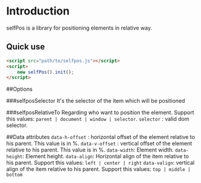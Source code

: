 Introduction
===

selfPos is a library for positioning elements in relative way.

## Quick use

```html
<script src="path/to/selfpos.js"></script>
<script>
    new selfPos().init();
</script>
```

##Options

###selfposSelector
It's the selector of the item which will be positioned

###selfposRelativeTo
Regarding who want to position the element. Support this values: `parent | document | window | selector`.
`selector` : valid dom selector.

##Data attributes
`data-h-offset` : horizontal offset of the element relative to his parent. This value is in %.
`data-v-offset` : vertical offset of the element relative to his parent. This value is in %.
`data-width`: Element width.
`data-height`: Element height.
`data-align`: Horizontal align of the item relative to his parent. Support this values: `left | center | right`
`data-valign`: vertical align of the item relative to his parent. Support this values: `top | middle | bottom`

